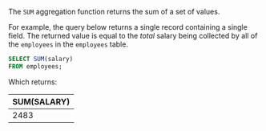 The `SUM` aggregation function returns the sum of a set of values.

For example, the query below returns a single record containing a single field. The returned value is equal to the _total_ salary being collected by all of the `employees` in the `employees` table.

```sql
SELECT SUM(salary)
FROM employees;
```

Which returns:

|SUM(SALARY)|
|---|
|2483|